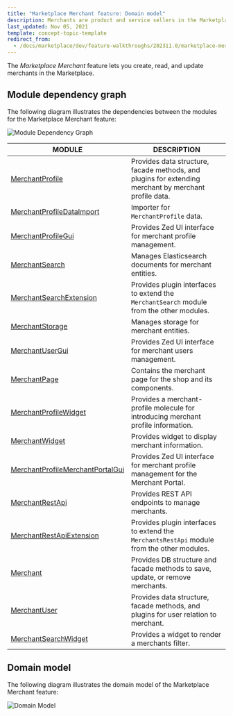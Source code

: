```yaml
---
title: "Marketplace Merchant feature: Domain model"
description: Merchants are product and service sellers in the Marketplace.
last_updated: Nov 05, 2021
template: concept-topic-template
redirect_from:
  - /docs/marketplace/dev/feature-walkthroughs/202311.0/marketplace-merchant-feature-walkthrough.html
---
```


The *Marketplace Merchant* feature lets you create, read, and update merchants in the Marketplace.

## Module dependency graph

The following diagram illustrates the dependencies between the modules for the Marketplace Merchant feature:

![Module Dependency Graph](https://confluence-connect.gliffy.net/embed/image/4f21e574-8d7e-45ac-a7da-d16a8eb709c1.png?utm_medium=live&utm_source=confluence)


| MODULE   | DESCRIPTION  |
|------------|-----------|
| [MerchantProfile](https://github.com/spryker/merchant-profile)   | Provides data structure, facade methods, and plugins for extending merchant by merchant profile data. |
| [MerchantProfileDataImport](https://github.com/spryker/merchant-profile-data-import)  | Importer for `MerchantProfile` data.    |
| [MerchantProfileGui](https://github.com/spryker/merchant-profile-gui)  | Provides Zed UI interface for merchant profile management.     |
| [MerchantSearch](https://github.com/spryker/merchant-search)   | Manages Elasticsearch documents for merchant entities.   |
| [MerchantSearchExtension](https://github.com/spryker/merchant-search-extension)    | Provides plugin interfaces to extend the `MerchantSearch` module from the other modules.         |
| [MerchantStorage](https://github.com/spryker/merchant-storage)   | Manages storage for merchant entities.                                                           |
| [MerchantUserGui](https://github.com/spryker/merchant-user-gui)   | Provides Zed UI interface for merchant users management.   |
| [MerchantPage](https://github.com/spryker-shop/merchant-page)   | Contains the merchant page for the shop and its components.                                      |
| [MerchantProfileWidget](https://github.com/spryker-shop/merchant-profile-widget)   | Provides a merchant-profile molecule for introducing merchant profile information.      |
| [MerchantWidget](https://github.com/spryker-shop/merchant-widget)     | Provides widget to display merchant information.     |
| [MerchantProfileMerchantPortalGui](https://github.com/spryker/merchant-profile-merchant-portal-gui) | Provides Zed UI interface for merchant profile management for the Merchant Portal.               |
| [MerchantRestApi](https://github.com/spryker/merchants-rest-api)  | Provides REST API endpoints to manage merchants.      |
| [MerchantRestApiExtension](https://github.com/spryker/merchants-rest-api-extension)   | Provides plugin interfaces to extend the `MerchantsRestApi` module from the other modules.       |
| [Merchant](https://github.com/spryker/merchant)    | Provides DB structure and facade methods to save, update, or remove merchants.   |
| [MerchantUser](https://github.com/spryker/merchant-user)     | Provides data structure, facade methods, and plugins for user relation to merchant.    |
| [MerchantSearchWidget](https://github.com/spryker-shop/merchant-search-widget)   | Provides a widget to render a merchants filter.    |


## Domain model

The following diagram illustrates the domain model of the Marketplace Merchant feature:

![Domain Model](https://confluence-connect.gliffy.net/embed/image/73486462-e9d3-4eb2-93ef-a5cde49cce98.png?utm_medium=live&utm_source=custom)
